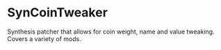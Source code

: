 # SynCoinTweaker
Synthesis patcher that allows for coin weight, name and value tweaking. Covers a variety of mods.
